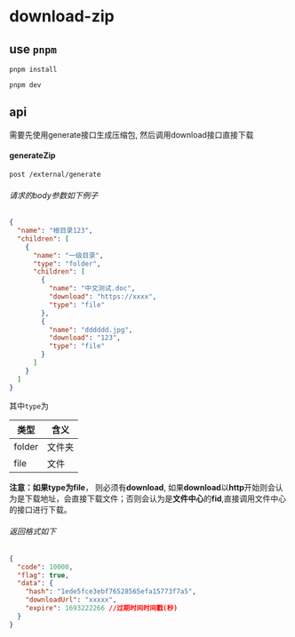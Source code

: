 # download-zip

## use `pnpm`

`pnpm install`

`pnpm dev`

## **api**

需要先使用generate接口生成压缩包, 然后调用download接口直接下载

#### **generateZip**

`post /external/generate`

###### 请求的body参数如下例子

```json
{
  "name": "根目录123",
  "children": [
    {
      "name": "一级目录",
      "type": "folder",
      "children": [
        {
          "name": "中文测试.doc",
          "download": "https://xxxx",
          "type": "file"
        },
        {
          "name": "dddddd.jpg",
          "download": "123",
          "type": "file"
        }
      ]
    }
  ]
}
```

其中`type`为

| 类型   | 含义   |
| ------ | ------ |
| folder | 文件夹 |
| file   | 文件   |

**注意：**如果type为**file**， 则必须有**download**, 如果**download**以**http**开始则会认为是下载地址，会直接下载文件；否则会认为是**文件中心**的**fid**,直接调用文件中心的接口进行下载。

###### 返回格式如下

```json
{
  "code": 10000,
  "flag": true,
  "data": {
    "hash": "1ede5fce3ebf76528565efa15773f7a5",
    "downloadUrl": "xxxxx",
    "expire": 1693222266 //过期时间时间戳(秒)
  }
}
```
